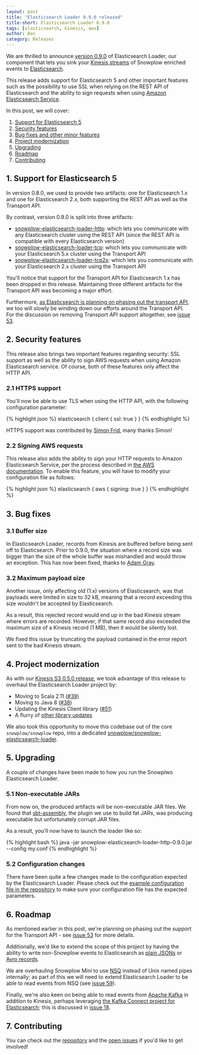 ```yaml
---
layout: post
title: "Elasticsearch Loader 0.9.0 released"
title-short: Elasticsearch Loader 0.9.0
tags: [elasticsearch, kinesis, aws]
author: Ben
category: Releases
---
```


We are thrilled to announce [version 0.9.0][release-090] of Elasticsearch Loader, our component
that lets you sink your [Kinesis streams][kinesis] of Snowplow enriched events to
[Elasticsearch][es].

This release adds support for Elasticsearch 5 and other important features
such as the possibility to use SSL when relying on the REST API of Elasticsearch and the ability
to sign requests when using [Amazon Elasticsearch Service][amz-es].

<!--more-->

In this post, we will cover:

1. [Support for Elasticsearch 5](/blog/2017/07/21/elasticsearch-loader-0.9.0-released#es5)
2. [Security features](/blog/2017/07/21/elasticsearch-loader-0.9.0-released#sec)
3. [Bug fixes and other minor features](/blog/2017/07/21/elasticsearch-loader-0.9.0-released#fixes)
4. [Project modernization](/blog/2017/07/21/elasticsearch-loader-0.9.0-released#modernization)
5. [Upgrading](/blog/2017/07/21/elasticsearch-loader-0.9.0-released#upgrading)
6. [Roadmap](/blog/2017/07/21/elasticsearch-loader-0.9.0-released#roadmap)
7. [Contributing](/blog/2017/07/21/elasticsearch-loader-0.9.0-released#contributing)

<h2 id="es5">1. Support for Elasticsearch 5</h2>

In version 0.8.0, we used to provide two artifacts: one for Elasticsearch 1.x and one for
Elasticsearch 2.x, both supporting the REST API as well as the Transport API.

By contrast, version 0.9.0 is split into three artifacts:

- [snowplow-elasticsearch-loader-http][http-artifact]: which lets you communicate with any
Elasticsearch cluster using the REST API (since the REST API is compatible with every Elasticsearch version)
- [snowplow-elasticsearch-loader-tcp][tcp-artifact]: which lets you communicate with your
Elasticsearch 5.x cluster using the Transport API
- [snowplow-elasticsearch-loader-tcp2x][tcp2x-artifact]: which lets you communicate with your
Elasticsearch 2.x cluster using the Transport API

You'll notice that support for the Transport API for Elasticsearch 1.x has been dropped in this
release. Maintaining three different artifacts for the Transport API was becoming a major effort.

Furthermore, [as Elasticsearch is planning on phasing out the transport API][transport-article], we
too will slowly be winding down our efforts around the Transport API. For the discussion on removing Transport API support altogether, see [issue 53][i53].

<h2 id="sec">2. Security features</h2>

This release also brings two important features regarding security: SSL support as well as the
ability to sign AWS requests when using Amazon Elasticsearch service. Of course, both of these
features only affect the HTTP API.

<h3 id="ssl">2.1 HTTPS support</h3>

You'll now be able to use TLS when using the HTTP API, with the following configuration parameter:

{% highlight json %}
elasticsearch {
  client {
    ssl: true
  }
}
{% endhighlight %}

HTTPS support was contributed by [Simon Frid][fridiculous], many thanks Simon!

<h3 id="signing">2.2 Signing AWS requests</h3>

This release also adds the ability to sign your HTTP requests to Amazon Elasticsearch Service, per the process described in [the AWS documentation][signing-requests]. To enable this feature, you will have to modify your configuration file as follows:

{% highlight json %}
elasticsearch {
  aws {
    signing: true
  }
}
{% endhighlight %}

<h2 id="fixes">3. Bug fixes</h2>

<h3 id="buffer-size">3.1 Buffer size</h3>

In Elasticsearch Loader, records from Kinesis are buffered before being sent off to Elasticsearch.
Prior to 0.9.0, the situation where a record size was bigger than the size of the whole buffer was
mishandled and would throw an exception. This has now been fixed, thanks to [Adam Gray][acgray].

<h3 id="max-size">3.2 Maximum payload size</h3>

Another issue, only affecting old (1.x) versions of Elasticsearch, was that payloads
were limited in size to 32 kB, meaning that a record exceeding this size wouldn't be accepted by Elasticsearch.

As a result, this rejected record would end up in the bad Kinesis stream where errors are recorded. However, if that same record also exceeded the maximum size of a Kinesis record (1 MB), then it would be silently lost.

We fixed this issue by truncating the payload contained in the error report sent to the bad Kinesis stream.

<h2 id="modernization">4. Project modernization</h2>

As with our [Kinesis S3 0.5.0 release][ks3-rel], we took advantage of this release to overhaul the
Elasticsearch Loader project by:

- Moving to Scala 2.11 ([#39][i39])
- Moving to Java 8 ([#38][i38])
- Updating the Kinesis Client library ([#51][i51])
- A flurry of [other library updates](https://github.com/snowplow/snowplow-elasticsearch-loader/issues?utf8=✓&q=is%3Aissue%20milestone%3A"Version%200.9.0"%20Bump)

We also took this opportunity to move this codebase out of the core `snowplow/snowplow` repo, into a dedicated [snowplow/snowplow-elasticsearch-loader][repo]. 

<h2 id="upgrading">5. Upgrading</h2>

A couple of changes have been made to how you run the Snowplwo Elasticsearch Loader.

<h3 id="jar">5.1 Non-executable JARs</h3>

From now on, the produced artifacts will be non-executable JAR files. We found that [sbt-assembly][sbt-assembly], the plugin we use to build fat JARs, was producing executable but unfortunately corrupt JAR files.

As a result, you'll now have to launch the loader like so:

{% highlight bash %}
java -jar snowplow-elasticsearch-loader-http-0.9.0.jar --config my.conf
{% endhighlight %}

<h3 id="conf">5.2 Configuration changes</h3>

There have been quite a few changes made to the configuration expected by the Elasticsearch Loader. Please check out the [example configuration file in the repository][conf-file] to make sure your configuration file has the expected parameters.

<h2 id="roadmap">6. Roadmap</h2>

As mentioned earlier in this post, we're planning on phasing out the support for the Transport API - see [issue 53][i53] for more details.

Additionally, we'd like to extend the scope of this project by having the ability to write
non-Snowplow events to Elasticsearch as [plain JSONs][i26] or [Avro records][i28].

We are overhauling Snowplow Mini to use [NSQ][nsq] instead of Unix named pipes internally; as part of this we will need to extend Elasticsearch Loader to be able to read events from NSQ (see [issue 59][i59]).

Finally, we're also keen on being able to read events from [Apache Kafka][kafka] in addition to
Kinesis, perhaps leveraging [the Kafka Connect project for Elasticsearch][kafka-connect-es]; this is
discussed in [issue 18][i18].

<h2 id="contributing">7. Contributing</h2>

You can check out the [repository][repo] and the
[open issues](https://github.com/snowplow/snowplow-elasticsearch-loader/issues?utf8=✓&q=is%3Aissue%20is%3Aopen%20)
if you'd like to get involved!

[release-090]: https://github.com/snowplow/snowplow-elasticsearch-loader/releases/tag/0.9.0
[conf-file]: https://github.com/snowplow/snowplow-elasticsearch-loader/blob/master/examples/config.hocon.sample
[repo]: https://github.com/snowplow/snowplow-elasticsearch-loader

[kinesis]: https://aws.amazon.com/kinesis/streams/
[amz-es]: https://aws.amazon.com/elasticsearch-service/
[es]: https://www.elastic.co/products/elasticsearch
[kafka]: http://kafka.apache.org
[nsq]: http://nsq.io/

[ks3-rel]: /blog/2017/07/07/kinesis-s3-0.5.0-released/

[http-artifact]: http://dl.bintray.com/snowplow/snowplow-generic/snowplow_elasticsearch_loader_http_0.9.0.zip
[tcp-artifact]: http://dl.bintray.com/snowplow/snowplow-generic/snowplow_elasticsearch_loader_tcp_0.9.0.zip
[tcp2x-artifact]: http://dl.bintray.com/snowplow/snowplow-generic/snowplow_elasticsearch_loader_tcp2x_0.9.0.zip

[i18]: https://github.com/snowplow/snowplow-elasticsearch-loader/issues/18
[i26]: https://github.com/snowplow/snowplow-elasticsearch-loader/issues/26
[i28]: https://github.com/snowplow/snowplow-elasticsearch-loader/issues/28
[i38]: https://github.com/snowplow/snowplow-elasticsearch-loader/issues/38
[i39]: https://github.com/snowplow/snowplow-elasticsearch-loader/issues/39
[i51]: https://github.com/snowplow/snowplow-elasticsearch-loader/issues/51
[i53]: https://github.com/snowplow/snowplow-elasticsearch-loader/issues/53
[i59]: https://github.com/snowplow/snowplow-elasticsearch-loader/issues/59

[fridiculous]: https://github.com/fridiculous
[acgray]: https://github.com/acgray

[sbt-assembly]: https://github.com/sbt/sbt-assembly
[kafka-connect-es]: https://github.com/confluentinc/kafka-connect-elasticsearch

[transport-article]: http://www.elastic.co/blog/state-of-the-official-elasticsearch-java-clients
[signing-requests]: http://docs.aws.amazon.com/general/latest/gr/signing_aws_api_requests.html
